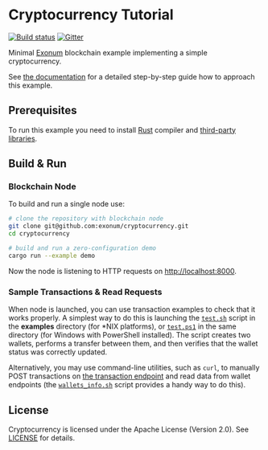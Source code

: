# Cryptocurrency Tutorial

[![Build status][travis-image]][travis-url]
[![Gitter][gitter-image]][gitter-url]

[travis-image]: https://img.shields.io/travis/exonum/cryptocurrency.svg?style=flat-square
[travis-url]: https://travis-ci.org/exonum/cryptocurrency
[gitter-image]: https://img.shields.io/gitter/room/exonum/exonum.svg?style=flat-square
[gitter-url]: https://gitter.im/exonum/exonum

Minimal [Exonum](https://github.com/exonum/exonum) blockchain example implementing
a simple cryptocurrency.

See [the documentation](https://exonum.com/doc/get-started/create-service)
for a detailed step-by-step guide how to approach this example.

## Prerequisites

To run this example you need to install [Rust](https://www.rust-lang.org/en-US/)
compiler and [third-party libraries](http://exonum.com/doc/get-started/install/).

## Build & Run

### Blockchain Node

To build and run a single node use:

```sh
# clone the repository with blockchain node
git clone git@github.com:exonum/cryptocurrency.git
cd cryptocurrency

# build and run a zero-configuration demo
cargo run --example demo
```

Now the node is listening to HTTP requests on <http://localhost:8000>.

### Sample Transactions & Read Requests

When node is launched, you can use transaction examples to check that it works properly.
A simplest way to do this is launching the [`test.sh`](examples/test.sh)
script in the **examples** directory (for \*NIX platforms), or [`test.ps1`](examples/test.ps1)
in the same directory (for Windows with PowerShell installed).
The script creates two wallets, performs a transfer
between them, and then verifies that the wallet status was correctly updated.

Alternatively, you may use command-line utilities, such as `curl`, to manually
POST transactions on [the transaction endpoint] and read data from wallet
endpoints (the [`wallets_info.sh`](examples/wallets_info.sh) script provides a
handy way to do this).

## License

Cryptocurrency is licensed under the Apache License (Version 2.0). See
[LICENSE](LICENSE) for details.

[the transaction endpoint]: http://127.0.0.1:8000/api/services/cryptocurrency/v1/wallets
